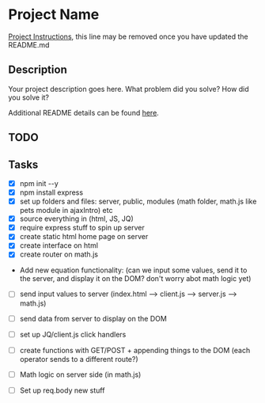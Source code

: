 # Project Name

[Project Instructions](./INSTRUCTIONS.md), this line may be removed once you have updated the README.md

## Description

Your project description goes here. What problem did you solve? How did you solve it?

Additional README details can be found [here](https://github.com/PrimeAcademy/readme-template/blob/master/README.md).

## TODO

Tasks
---

- [x] npm init --y
- [x] npm install express
- [x] set up folders and files: server, public, modules (math folder, math.js like pets module in ajaxIntro) etc
- [x] source everything in (html, JS, JQ)
- [x] require express stuff to spin up server
- [x] create static html home page on server
- [x] create interface on html
- [x] create router on math.js
- Add new equation functionality: (can we input some values, send it to the server, and display it on the DOM? don't worry abot math logic yet)
- [ ] send input values to server (index.html --> client.js --> server.js --> math.js)
- [ ] send data from server to display on the DOM

- [ ] set up JQ/client.js click handlers 
- [ ] create functions with GET/POST + appending things to the DOM (each operator sends to a different route?)
- [ ] Math logic on server side (in math.js)
- [ ] Set up req.body new stuff

